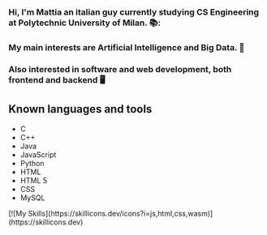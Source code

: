 <h3>Hi, I'm Mattia an italian guy currently studying CS Engineering at Polytechnic University of Milan. 📚: </h3>
<h3>My main interests are Artificial Intelligence and Big Data. 🔬</h3>
<h3>Also interested in software and web development, both frontend and backend 🖥️ </h3>
<h2> Known languages and tools</h2>
<ul>
  <li> C
  <li> C++
  <li> Java
  <li> JavaScript
  <li> Python
  <li> HTML
  <li> HTML 5
  <li> CSS
  <li> MySQL  
</ul>
[![My Skills](https://skillicons.dev/icons?i=js,html,css,wasm)](https://skillicons.dev)


<!---
MattiaRepetti/MattiaRepetti is a ✨ special ✨ repository because its `README.md` (this file) appears on your GitHub profile.
You can click the Preview link to take a look at your changes.
--->
